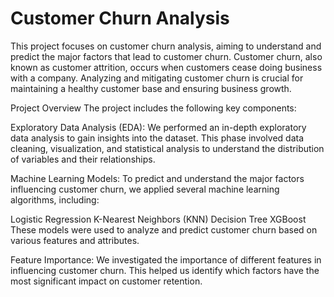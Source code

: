 # Customer Churn Analysis
This project focuses on customer churn analysis, aiming to understand and predict the major factors that lead to customer churn. Customer churn, also known as customer attrition, occurs when customers cease doing business with a company. Analyzing and mitigating customer churn is crucial for maintaining a healthy customer base and ensuring business growth.

Project Overview
The project includes the following key components:

Exploratory Data Analysis (EDA): We performed an in-depth exploratory data analysis to gain insights into the dataset. This phase involved data cleaning, visualization, and statistical analysis to understand the distribution of variables and their relationships.

Machine Learning Models: To predict and understand the major factors influencing customer churn, we applied several machine learning algorithms, including:

Logistic Regression
K-Nearest Neighbors (KNN)
Decision Tree
XGBoost
These models were used to analyze and predict customer churn based on various features and attributes.

Feature Importance: We investigated the importance of different features in influencing customer churn. This helped us identify which factors have the most significant impact on customer retention.

